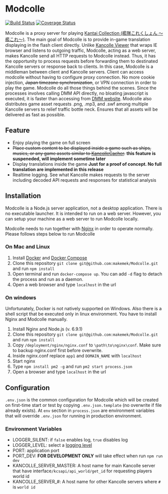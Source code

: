# Modcolle
[![Build Status](https://travis-ci.org/makemek/Modcolle.svg?branch=dev)](https://travis-ci.org/makemek/Modcolle)
[![Coverage Status](https://coveralls.io/repos/github/makemek/Modcolle/badge.svg?branch=dev)](https://coveralls.io/github/makemek/Modcolle?branch=dev)

Modcolle is a proxy server for playing [Kantai Collection (艦隊これくしょん ～艦これ～)](http://www.dmm.com/netgame_s/kancolle/).
The main goal of Modcolle is to provide in-game translation displaying in the flash client directly.
Unlike [Kancolle Viewer](https://github.com/Grabacr07/KanColleViewer) that wraps IE browser and listens to outgoing traffic, Modcolle, acting as a web server, makes Kancolle send all HTTP requests to Modcolle instead.
Thus, it has the opportunity to process requests before forwarding them to destinated Kancolle servers or response back to clients.
In this case, Modcolle is a middleman between client and Kancolle servers.
Client can access modcolle without having to configure proxy connection.
No more cookie injection, ~~Japan timezone synchronization~~, or VPN connection in order to play the game.
Modcolle do all those things behind the scenes.
Since the processes involves calling DMM API directly, no bloating javascript is executed, it is faster than accessing from [DMM website](http://www.dmm.com).
Modcolle also distributes game asset requests .png, .mp3, and .swf among multiple Kancolle servers to relief traffic bottle neck.
Ensures that all assets will be delivered as fast as possible.

## Feature
* Enjoy playing the game on full screen
* ~~Place custom content to be displayed inside a game such as ships, musics, or any game assets similar to [KancolleCacher](https://github.com/df32/KanColleCacher).~~ **this feature is suspeneded, will implement sometime later**
* Display translations inside the game **Just for a proof of concept. No full translation are implemented in this release**
* Realtime logging. See what Kancolle makes requests to the server including decoded API requests and responses for statistical analysis

## Installation
Modcolle is a Node.js server application, not a desktop application.
There is no executable launcher.
It is intended to run on a web server.
However, you can setup your machine as a web server to run Modcolle locally.

Modcolle needs to run together with [Nginx](https://www.nginx.com/) in order to operate normally.
Please follows steps below to run Modcolle

### On Mac and Linux

1. Install [Docker](https://docs.docker.com/engine/installation/) and [Docker Compose](https://docs.docker.com/compose/install/)
2. Clone this repository `git clone git@github.com:makemek/Modcolle.git` and run `npm install`
3. Open terminal and run `docker-compose up`. You can add `-d` flag to detach the process and run as a daemon.
4. Open a web browser and type `localhost` in the url

### On windows
Unfortunately, Docker is not natively supported on Windows.
Also there is a shell script that be executed only in linux environment.
You have to install Nginx and Modcolle manually.

1. Install Nginx and Node.js (v. 6.9.1)
2. Clone this repository `git clone git@github.com:makemek/Modcolle.git` and run `npm install`
3. Copy `/deployment/nginx/nginx.conf` to `\path\to\nginx\conf`. Make sure to backup nginx.conf first before overwrite.
4. Inside nginx.conf replace `app1` and `DOMAIN_NAME` with `localhost`
5. Start nginx
6. Type `npm install pm2 -g` and run `pm2 start process.json`
7. Open a browser and type `localhost` in the url

## Configuration
`.env.json` is the common configuration for Modcolle which will be created on first-time start or test by copying `.env.json.template` (no overwrite if file already exists).
At `env` section in `process.json` are environment variables that will override `.env.json` for running in production environment.

### Environment Variables
- LOGGER_SILENT: if `false` enables log, `true` disables log
- LOGGER_LEVEL: select a [logging level](https://github.com/winstonjs/winston#logging-levels)
- PORT: application port
- PORT_DEV: **FOR DEVELOPMENT ONLY** will take effect when run `npm run dev`
- KANCOLLE_SERVER_MASTER: A host name for main Kancolle server that have interface`/kcsapi/api_world/get_id` for requesting players world id
- KANCOLLE_SERVER_#: A host name for other Kancolle servers where `#` is `world id`
